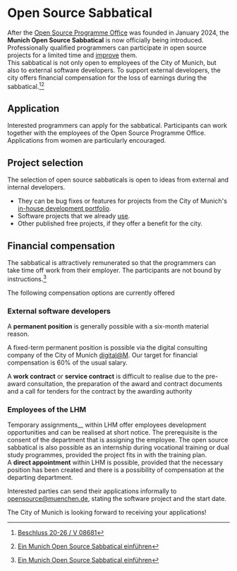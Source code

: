 # Open Source Sabbatical

After the [Open Source Programme Office](./ospo) was founded in January 2024, the **Munich Open Source Sabbatical** is now officially being introduced.
Professionally qualified programmers can participate in open source projects for a limited time and [improve](./improve) them.  
This sabbatical is not only open to employees of the City of Munich, but also to external software developers.
To support external developers, the city offers financial compensation for the loss of earnings during the sabbatical.[^beschluss][^antrag]


## Application

Interested programmers can apply for the sabbatical.
Participants can work together with the employees of the Open Source Programme Office.
Applications from women are particularly encouraged.

## Project selection

The selection of open source sabbaticals is open to ideas from external and internal developers.

* They can be bug fixes or features for projects from the City of Munich's [in-house development portfolio](https://github.com/it-at-m).
* Software projects that we already [use](use).
* Other published free projects, if they offer a benefit for the city.


## Financial compensation

The sabbatical is attractively remunerated so that the programmers can take time off work from their employer.
The participants are not bound by instructions.[^antrag]

The following compensation options are currently offered

### External software developers

A __permanent position__ is generally possible with a six-month material reason.

A fixed-term permanent position is possible via the digital consulting company of the City of Munich [digital@M](https://digital-at-m.de/).
Our target for financial compensation is 60% of the usual salary.

A __work contract__ or __service contract__ is difficult to realise due to the pre-award consultation, the preparation of the award and contract documents and a call for tenders for the contract by the awarding authority


### Employees of the LHM

Temporary assignments__ within LHM offer employees development opportunities and can be realised at short notice.
The prerequisite is the consent of the department that is assigning the employee.
The open source sabbatical is also possible as an internship during vocational training or dual study programmes, provided the project fits in with the training plan.  
A __direct appointment__ within LHM is possible, provided that the necessary position has been created and there is a possibility of compensation at the departing department.


Interested parties can send their applications informally to [opensource@muenchen.de](mailto:opensource@muenchen.de), stating the software project and the start date.

The City of Munich is looking forward to receiving your applications!


[^antrag]: [Ein Munich Open Source Sabbatical einführen](https://risi.muenchen.de/risi/antrag/detail/6289826)
[^beschluss]: [Beschluss 20-26 / V 08681](https://risi.muenchen.de/risi/sitzungsvorlage/detail/7532900)



